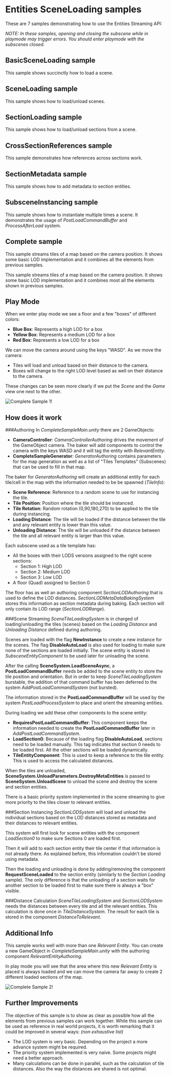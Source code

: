 # Entities SceneLoading samples

These are 7 samples demonstrating how to use the Entities Streaming API:

*NOTE: In these samples, opening and closing the subscene while in playmode may trigger errors. You should enter playmode with the subscenes closed.*

## BasicSceneLoading sample

This sample shows succinctly how to load a scene.

## SceneLoading sample 

This sample shows how to load/unload scenes.

## SectionLoading sample

This sample shows how to load/unload sections from a scene.

## CrossSectionReferences sample

This sample demonstrates how references across sections work.

## SectionMetadata sample

This sample shows how to add metadata to section entities.

## SubsceneInstancing sample

This sample shows how to instantiate multiple times a scene. It demonstrates the usage of *PostLoadCommandBuffer* and *ProcessAfterLoad* system.

## Complete sample

This sample streams tiles of a map based on the camera position. It shows some basic LOD implementation and it combines all the elements from previous samples.




This sample streams tiles of a map based on the camera position. It shows some basic LOD implementation and it combines most all the elements shown in previous samples.

## Play Mode

When we enter play mode we see a floor and a few "boxes" of different colors:
* **Blue Box**: Represents a high LOD for a box
* **Yellow Box**: Represents a medium LOD for a box
* **Red Box**: Represents a low LOD for a box

We can move the camera around using the keys "WASD". As we move the camera:
- Tiles will load and unload based on their distance to the camera.
- Boxes will change to the right LOD level based as well on their distance to the camera.

These changes can be seen more clearly if we put the *Scene* and the *Game* view one next to the other.

![Complete Sample 1!](./Common/Complete1.gif "Complete Sample 1")

## How does it work

###Authoring
In *CompleteSampleMain.unity* there are 2 GameObjects:
* **CameraController**: *CameraControllerAuthoring* drives the movement of the GameObject camera. The baker will add components to control the camera with the keys WASD and it will tag the entity with *RelevantEntity*.
* **CompleteSampleGenerator**: *GeneratorAuthoring* contains parameters for the map generation as well as a list of "Tiles Templates" (Subscenes) that can be used to fill in that map.

The baker for *GeneratorAuthoring* will create an additional entity for each tile/cell in the map with the information needed to be be spawned (*TileInfo*):
* **Scene Reference**: Reference to a random scene to use for instancing the tile.
* **Tile Position**: Position where the tile should be instanced.
* **Tile Rotation**: Random rotation (0,90,180,270) to be applied to the tile during instancing.
* **Loading Distance**: The tile will be loaded if the distance between the tile and any relevant entity is lower than this value.
* **Unloading Distance**: The tile will be unloaded if the distance between the tile and all relevant entity is larger than this value.

Each subscene used as a tile template has:
* All the boxes with their LODS versions assigned to the right scene sections:
    * Section 1: High LOD
    * Section 2: Medium LOD
    * Section 3: Low LOD
* A floor (Quad) assigned to Section 0

The floor has as well an authoring component *SectionLODAuthoring* that is used to define the LOD distances. *SectionLODMetaDataBakingSystem* stores this information as section metadata during baking. Each section will only contain its LOD range (*SectionLODRange*).

###Scene Streaming
*SceneTileLoadingSystem* is in charged of loading/unloading the tiles (scenes) based on the *Loading Distance* and *Unloading Distance* defined during authoring.

Scenes are loaded with the flag **NewInstance** to create a new instance for the scenes. The flag **DisableAutoLoad** is also used for loading to make sure none of the sections are loaded initially. The scene entity is stored in *SubsceneEntityComponent* to be used later for unloading the scene.

After the calling **SceneSystem.LoadSceneAsync**, a **PostLoadCommandBuffer** needs be added to the scene entity to store the tile position and orientation. But in order to keep *SceneTileLoadingSystem* burstable, the addition of that command buffer has been deferred to the system *AddPostLoadCommandSystem* (not bursted).

The information stored in the **PostLoadCommandBuffer** will be used by the system *PostLoadProcessSystem* to place and orient the streaming entities.

During loading we add these other components to the scene entity:
* **RequiresPostLoadCommandBuffer**: This component keeps the information needed to create the **PostLoadCommandBuffer** later in *AddPostLoadCommandSystem*.
* **LoadSection0**: Because of the loading flag **DisableAutoLoad**, sections need to be loaded manually. This tag indicates that section 0 needs to be loaded first. All the other sections will be loaded dynamically.
* **TileEntityComponent**: This is used to keep a reference to the tile entity. This is used to access the calculated distances.

When the tiles are unloaded, **SceneSystem.UnloadParameters.DestroyMetaEntities** is passed to **SceneSystem.UnloadScene** to unload the scene and destroy the scene and section entities.

There is a basic priority system implemented in the scene streaming to give more priority to the tiles closer to relevant entities.

###Section Instancing
*SectionLODSystem* will load and unload the individual sections based on the LOD distances stored as metadata and their distances to relevant entities.

This system will first look for scene entities with the component *LoadSection0* to make sure Sections 0 are loaded first.

Then it will add to each section entity their tile center if that information is not already there. As explained before, this information couldn't be stored using metadata.

Then the loading and unloading is done by adding/removing the component **RequestSceneLoaded** to the section entity (similarly to the *Section Loading* sample). The only difference is that the unloading of a section waits for another section to be loaded first to make sure there is always a "box" visible.

###Distance Calculation
*SceneTileLoadingSystem* and *SectionLODSystem* needs the distances between every tile and all the relevant entities. This calculation is done once in *TileDistanceSystem*. The result for each tile is stored in the component *DistanceToRelevant*.

## Additional Info

This sample works well with more than one *Relevant Entity*. You can create a new GameObject in *CompleteSampleMain.unity* with the authoring component *RelevantEntityAuthoring*.

In play mode you will see that the area where this new *Relevant Entity* is placed is always loaded and we can move the camera far away to create 2 different loaded sections of the map.

![Complete Sample 2!](./Common/Complete2.gif "Complete Sample 2")

## Further Improvements

The objective of this sample is to show as clear as possible how all the elements from previous samples can work together. While this sample can be used as reference in real world projects, it is worth remarking that it could be improved in several ways: *(non exhaustive list)*

* The LOD system is very basic. Depending on the project a more advance system might be required.
* The priority system implemented is very naive. Some projects might need a better approach.
* Many calculations can be done in parallel, such as the calculation of tile distances. Also the way the distances are shared is not optimal.
